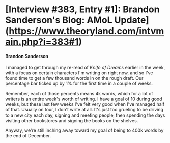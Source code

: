 # [Interview #383, Entry #1]: Brandon Sanderson's Blog: AMoL Update](https://www.theoryland.com/intvmain.php?i=383#1)

#### Brandon Sanderson

I managed to get through my re-read of
*Knife of Dreams*
earlier in the week, with a focus on certain characters I'm writing on right now, and so I've found time to get a few thousand words in on the rough draft. Our percentage bar ticked up by 1% for the first time in a couple of weeks.

Remember, each of those percents means 4k words, which for a lot of writers is an entire week's worth of writing. I have a goal of 10 during good weeks, but these last few weeks I've felt very good when I've managed half of that. Usually on tour, I don't write at all. It's just too grueling to be driving to a new city each day, signing and meeting people, then spending the days visiting other bookstores and signing the books on the shelves.

Anyway, we're still inching away toward my goal of being to 400k words by the end of December.

